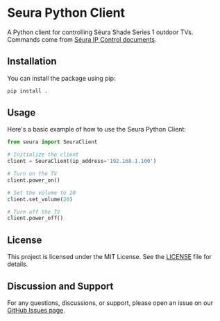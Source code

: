 # Seura Python Client

A Python client for controlling Séura Shade Series 1 outdoor TVs.
Commands come from [Séura IP Control documents](https://storage.googleapis.com/wp-stateless/2019/10/ip-control-for-shd1-outdoor-displays.pdf).

## Installation

You can install the package using pip:

```bash
pip install .
```

## Usage

Here's a basic example of how to use the Seura Python Client:

```python
from seura import SeuraClient

# Initialize the client
client = SeuraClient(ip_address='192.168.1.100')

# Turn on the TV
client.power_on()

# Set the volume to 20
client.set_volume(20)

# Turn off the TV
client.power_off()
```

## License

This project is licensed under the MIT License. See the [LICENSE](LICENSE) file for details.

## Discussion and Support

For any questions, discussions, or support, please open an issue on our [GitHub Issues page](https://github.com/mickeyschwab/seura/issues).

